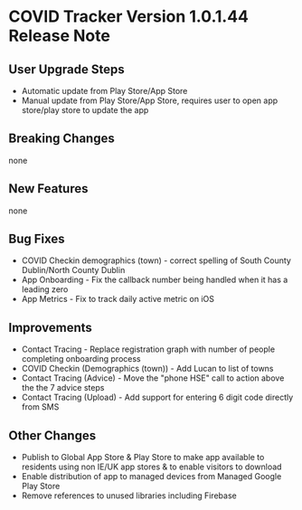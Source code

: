 # COVID Tracker Version 1.0.1.44 Release Note
## User Upgrade Steps
- Automatic update from Play Store/App Store
- Manual update from Play Store/App Store, requires user to open app store/play store to update the app

## Breaking Changes
none

## New Features
none

## Bug Fixes
- COVID Checkin demographics (town) - correct spelling of South County Dublin/North County Dublin
- App Onboarding - Fix the callback number being handled when it has a leading zero
- App Metrics - Fix to track daily active metric on iOS

## Improvements
- Contact Tracing  - Replace registration graph with number of people completing onboarding process
- COVID Checkin (Demographics (town)) - Add Lucan to list of towns
- Contact Tracing (Advice) - Move the "phone HSE" call to action above the the 7 advice steps
- Contact Tracing (Upload) - Add support for entering 6 digit code directly from SMS

## Other Changes
- Publish to Global App Store & Play Store to make app available to residents using non IE/UK app stores & to enable visitors to download
- Enable distribution of app to managed devices from Managed Google Play Store
- Remove references to unused libraries including Firebase
